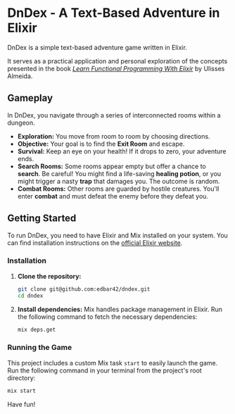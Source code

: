 # DnDex - A Text-Based Adventure in Elixir

DnDex is a simple text-based adventure game written in Elixir.

It serves as a practical application and personal exploration of the concepts presented in the book [*Learn Functional Programming With Elixir*](https://pragprog.com/titles/cdc-elixir/learn-functional-programming-with-elixir/) by Ulisses Almeida.

## Gameplay

In DnDex, you navigate through a series of interconnected rooms within a dungeon.

*   **Exploration:** You move from room to room by choosing directions.
*   **Objective:** Your goal is to find the **Exit Room** and escape.
*   **Survival:** Keep an eye on your health! If it drops to zero, your adventure ends.
*   **Search Rooms:** Some rooms appear empty but offer a chance to **search**. Be careful! You might find a life-saving **healing potion**, or you might trigger a nasty **trap** that damages you. The outcome is random.
*   **Combat Rooms:** Other rooms are guarded by hostile creatures. You'll enter **combat** and must defeat the enemy before they defeat you.

## Getting Started

To run DnDex, you need to have Elixir and Mix installed on your system. You can find installation instructions on the [official Elixir website](https://elixir-lang.org/install.html).

### Installation

1.  **Clone the repository:**

    ```bash
    git clone git@github.com:edbar42/dndex.git
    cd dndex
    ```

2.  **Install dependencies:**
    Mix handles package management in Elixir. Run the following command to fetch the necessary dependencies:

    ```bash
    mix deps.get
    ```

### Running the Game

This project includes a custom Mix task `start` to easily launch the game. Run the following command in your terminal from the project's root directory:

```bash
mix start
```

Have fun!
